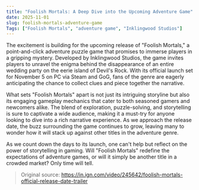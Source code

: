 ```yaml
---
title: "Foolish Mortals: A Deep Dive into the Upcoming Adventure Game"
date: 2025-11-01
slug: foolish-mortals-adventure-game
Tags: ["Foolish Mortals", "adventure game", "Inklingwood Studios"]
---
```


The excitement is building for the upcoming release of "Foolish Mortals," a point-and-click adventure puzzle game that promises to immerse players in a gripping mystery. Developed by Inklingwood Studios, the game invites players to unravel the enigma behind the disappearance of an entire wedding party on the eerie island of Devil's Rock. With its official launch set for November 5 on PC via Steam and GoG, fans of the genre are eagerly anticipating the chance to collect clues and piece together the narrative.

What sets "Foolish Mortals" apart is not just its intriguing storyline but also its engaging gameplay mechanics that cater to both seasoned gamers and newcomers alike. The blend of exploration, puzzle-solving, and storytelling is sure to captivate a wide audience, making it a must-try for anyone looking to dive into a rich narrative experience. As we approach the release date, the buzz surrounding the game continues to grow, leaving many to wonder how it will stack up against other titles in the adventure genre.

As we count down the days to its launch, one can't help but reflect on the power of storytelling in gaming. Will "Foolish Mortals" redefine the expectations of adventure games, or will it simply be another title in a crowded market? Only time will tell.
> Original source: https://in.ign.com/video/245642/foolish-mortals-official-release-date-trailer